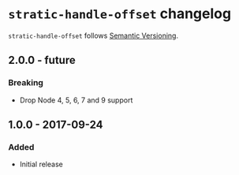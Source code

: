 # `stratic-handle-offset` changelog

`stratic-handle-offset` follows [Semantic Versioning][1].

## 2.0.0 - future

### Breaking

* Drop Node 4, 5, 6, 7 and 9 support

## 1.0.0 - 2017-09-24

### Added

* Initial release

 [1]: http://semver.org/
